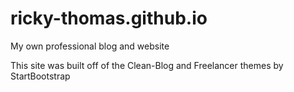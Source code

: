 # ricky-thomas.github.io
My own professional blog and website


This site was built off of the Clean-Blog and Freelancer themes by StartBootstrap

